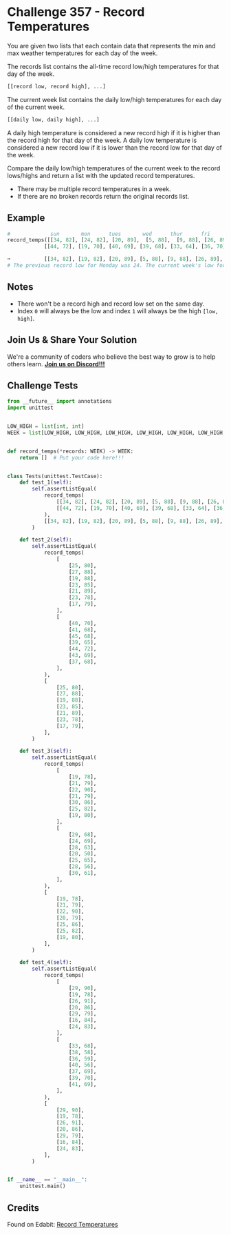 # Challenge 357 - Record Temperatures

You are given two lists that each contain data that represents the min and max weather temperatures for each day of the week.

The records list contains the all-time record low/high temperatures for that day of the week.
```python
[[record low, record high], ...]
```
The current week list contains the daily low/high temperatures for each day of the current week.
```python
[[daily low, daily high], ...]
```
A daily high temperature is considered a new record high if it is higher than the record high for that day of the week. A daily low temperature is considered a new record low if it is lower than the record low for that day of the week.

Compare the daily low/high temperatures of the current week to the record lows/highs and return a list with the updated record temperatures.

- There may be multiple record temperatures in a week.
- If there are no broken records return the original records list.

## Example
```python
#             sun       mon      tues       wed      thur      fri       sat
record_temps([[34, 82], [24, 82], [20, 89],  [5, 88],  [9, 88], [26, 89], [27, 83]],
            [[44, 72], [19, 70], [40, 69], [39, 68], [33, 64], [36, 70], [38, 69]])

➞           [[34, 82], [19, 82], [20, 89], [5, 88], [9, 88], [26, 89], [27, 83]]
# The previous record low for Monday was 24. The current week's low for Monday was 19. So 19 replaces 24 as Monday's new record low.
```
## Notes

- There won't be a record high and record low set on the same day.
- Index `0` will always be the low and index `1` will always be the high `[low, high]`.

## Join Us & Share Your Solution

We're a community of coders who believe the best way to grow is to help others learn. **[Join us on Discord!!!]("https"://discord.gg/sfHykntuGy)**

## Challenge Tests
```python
from __future__ import annotations
import unittest


LOW_HIGH = list[int, int]
WEEK = list[LOW_HIGH, LOW_HIGH, LOW_HIGH, LOW_HIGH, LOW_HIGH, LOW_HIGH, LOW_HIGH]


def record_temps(*records: WEEK) -> WEEK:
    return []  # Put your code here!!!


class Tests(unittest.TestCase):
    def test_1(self):
        self.assertListEqual(
            record_temps(
                [[34, 82], [24, 82], [20, 89], [5, 88], [9, 88], [26, 89], [27, 83]],
                [[44, 72], [19, 70], [40, 69], [39, 68], [33, 64], [36, 70], [38, 69]],
            ),
            [[34, 82], [19, 82], [20, 89], [5, 88], [9, 88], [26, 89], [27, 83]],
        )

    def test_2(self):
        self.assertListEqual(
            record_temps(
                [
                    [25, 80],
                    [27, 88],
                    [19, 88],
                    [23, 85],
                    [21, 89],
                    [23, 78],
                    [17, 79],
                ],
                [
                    [40, 70],
                    [41, 68],
                    [45, 68],
                    [39, 65],
                    [44, 72],
                    [43, 69],
                    [37, 68],
                ],
            ),
            [
                [25, 80],
                [27, 88],
                [19, 88],
                [23, 85],
                [21, 89],
                [23, 78],
                [17, 79],
            ],
        )

    def test_3(self):
        self.assertListEqual(
            record_temps(
                [
                    [19, 78],
                    [21, 79],
                    [22, 90],
                    [21, 79],
                    [30, 86],
                    [25, 82],
                    [19, 80],
                ],
                [
                    [29, 68],
                    [24, 69],
                    [28, 63],
                    [20, 50],
                    [25, 65],
                    [28, 56],
                    [30, 61],
                ],
            ),
            [
                [19, 78],
                [21, 79],
                [22, 90],
                [20, 79],
                [25, 86],
                [25, 82],
                [19, 80],
            ],
        )

    def test_4(self):
        self.assertListEqual(
            record_temps(
                [
                    [29, 90],
                    [19, 78],
                    [26, 91],
                    [20, 86],
                    [29, 79],
                    [16, 84],
                    [24, 83],
                ],
                [
                    [33, 68],
                    [38, 58],
                    [36, 59],
                    [40, 56],
                    [37, 69],
                    [39, 70],
                    [41, 69],
                ],
            ),
            [
                [29, 90],
                [19, 78],
                [26, 91],
                [20, 86],
                [29, 79],
                [16, 84],
                [24, 83],
            ],
        )


if __name__ == "__main__":
    unittest.main()
```
## Credits

Found on Edabit: [Record Temperatures](https://edabit.com/challenge/rix73vi9mFYWWqPoA)
